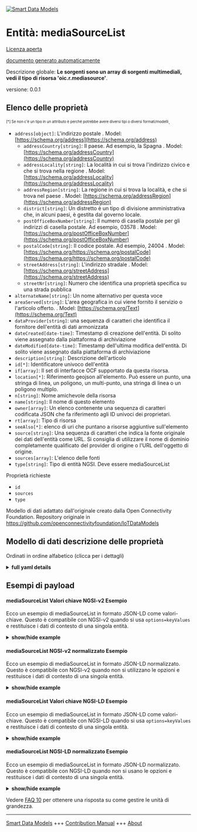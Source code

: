 <!-- 10-Header -->  
[![Smart Data Models](https://smartdatamodels.org/wp-content/uploads/2022/01/SmartDataModels_logo.png "Logo")](https://smartdatamodels.org)  
Entità: mediaSourceList  
=======================<!-- /10-Header -->  
<!-- 15-License -->  
[Licenza aperta](https://github.com/smart-data-models//dataModel.OCF/blob/master/mediaSourceList/LICENSE.md)  
[documento generato automaticamente](https://docs.google.com/presentation/d/e/2PACX-1vTs-Ng5dIAwkg91oTTUdt8ua7woBXhPnwavZ0FxgR8BsAI_Ek3C5q97Nd94HS8KhP-r_quD4H0fgyt3/pub?start=false&loop=false&delayms=3000#slide=id.gb715ace035_0_60)  
<!-- /15-License -->  
<!-- 20-Description -->  
Descrizione globale: **Le sorgenti sono un array di sorgenti multimediali, vedi il tipo di risorsa 'oic.r.mediasource'**.  
versione: 0.0.1  
<!-- /20-Description -->  
<!-- 30-PropertiesList -->  

## Elenco delle proprietà  

<sup><sub>[*] Se non c'è un tipo in un attributo è perché potrebbe avere diversi tipi o diversi formati/modelli</sub></sup>.  
- `address[object]`: L'indirizzo postale  . Model: [https://schema.org/address](https://schema.org/address)	- `addressCountry[string]`: Il paese. Ad esempio, la Spagna  . Model: [https://schema.org/addressCountry](https://schema.org/addressCountry)  
	- `addressLocality[string]`: La località in cui si trova l'indirizzo civico e che si trova nella regione  . Model: [https://schema.org/addressLocality](https://schema.org/addressLocality)  
	- `addressRegion[string]`: La regione in cui si trova la località, e che si trova nel paese  . Model: [https://schema.org/addressRegion](https://schema.org/addressRegion)  
	- `district[string]`: Un distretto è un tipo di divisione amministrativa che, in alcuni paesi, è gestita dal governo locale.    
	- `postOfficeBoxNumber[string]`: Il numero di casella postale per gli indirizzi di casella postale. Ad esempio, 03578  . Model: [https://schema.org/postOfficeBoxNumber](https://schema.org/postOfficeBoxNumber)  
	- `postalCode[string]`: Il codice postale. Ad esempio, 24004  . Model: [https://schema.org/https://schema.org/postalCode](https://schema.org/https://schema.org/postalCode)  
	- `streetAddress[string]`: L'indirizzo stradale  . Model: [https://schema.org/streetAddress](https://schema.org/streetAddress)  
	- `streetNr[string]`: Numero che identifica una proprietà specifica su una strada pubblica    
- `alternateName[string]`: Un nome alternativo per questa voce  - `areaServed[string]`: L'area geografica in cui viene fornito il servizio o l'articolo offerto.  . Model: [https://schema.org/Text](https://schema.org/Text)- `dataProvider[string]`: una sequenza di caratteri che identifica il fornitore dell'entità di dati armonizzata  - `dateCreated[date-time]`: Timestamp di creazione dell'entità. Di solito viene assegnato dalla piattaforma di archiviazione  - `dateModified[date-time]`: Timestamp dell'ultima modifica dell'entità. Di solito viene assegnato dalla piattaforma di archiviazione  - `description[string]`: Descrizione dell'articolo  - `id[*]`: Identificatore univoco dell'entità  - `if[array]`: Il set di interfacce OCF supportato da questa risorsa.  - `location[*]`: Riferimento geojson all'elemento. Può essere un punto, una stringa di linea, un poligono, un multi-punto, una stringa di linea o un poligono multiplo.  - `n[string]`: Nome amichevole della risorsa  - `name[string]`: Il nome di questo elemento  - `owner[array]`: Un elenco contenente una sequenza di caratteri codificata JSON che fa riferimento agli ID univoci dei proprietari.  - `rt[array]`: Tipo di risorsa  - `seeAlso[*]`: elenco di uri che puntano a risorse aggiuntive sull'elemento  - `source[string]`: Una sequenza di caratteri che indica la fonte originale dei dati dell'entità come URL. Si consiglia di utilizzare il nome di dominio completamente qualificato del provider di origine o l'URL dell'oggetto di origine.  - `sources[array]`: L'elenco delle fonti  - `type[string]`: Tipo di entità NGSI. Deve essere mediaSourceList  <!-- /30-PropertiesList -->  
<!-- 35-RequiredProperties -->  
Proprietà richieste  
- `id`  - `sources`  - `type`  <!-- /35-RequiredProperties -->  
<!-- 40-RequiredProperties -->  
Modello di dati adattato dall'originale creato dalla Open Connectivity Foundation. Repository originale in https://github.com/openconnectivityfoundation/IoTDataModels  
<!-- /40-RequiredProperties -->  
<!-- 50-DataModelHeader -->  
## Modello di dati descrizione delle proprietà  
Ordinati in ordine alfabetico (clicca per i dettagli)  
<!-- /50-DataModelHeader -->  
<!-- 60-ModelYaml -->  
<details><summary><strong>full yaml details</strong></summary>    
```yaml  
mediaSourceList:    
  description: This Resource provides the list of input media sources available on the device.The sources are an array of Media Source(s) see Resource Type 'oic.r.mediasource'    
  properties:    
    address:    
      description: The mailing address    
      properties:    
        addressCountry:    
          description: 'The country. For example, Spain'    
          type: string    
          x-ngsi:    
            model: https://schema.org/addressCountry    
            type: Property    
        addressLocality:    
          description: 'The locality in which the street address is, and which is in the region'    
          type: string    
          x-ngsi:    
            model: https://schema.org/addressLocality    
            type: Property    
        addressRegion:    
          description: 'The region in which the locality is, and which is in the country'    
          type: string    
          x-ngsi:    
            model: https://schema.org/addressRegion    
            type: Property    
        district:    
          description: 'A district is a type of administrative division that, in some countries, is managed by the local government'    
          type: string    
          x-ngsi:    
            type: Property    
        postOfficeBoxNumber:    
          description: 'The post office box number for PO box addresses. For example, 03578'    
          type: string    
          x-ngsi:    
            model: https://schema.org/postOfficeBoxNumber    
            type: Property    
        postalCode:    
          description: 'The postal code. For example, 24004'    
          type: string    
          x-ngsi:    
            model: https://schema.org/https://schema.org/postalCode    
            type: Property    
        streetAddress:    
          description: The street address    
          type: string    
          x-ngsi:    
            model: https://schema.org/streetAddress    
            type: Property    
        streetNr:    
          description: Number identifying a specific property on a public street    
          type: string    
          x-ngsi:    
            type: Property    
      type: object    
      x-ngsi:    
        model: https://schema.org/address    
        type: Property    
    alternateName:    
      description: An alternative name for this item    
      type: string    
      x-ngsi:    
        type: Property    
    areaServed:    
      description: The geographic area where a service or offered item is provided    
      type: string    
      x-ngsi:    
        model: https://schema.org/Text    
        type: Property    
    dataProvider:    
      description: A sequence of characters identifying the provider of the harmonised data entity    
      type: string    
      x-ngsi:    
        type: Property    
    dateCreated:    
      description: Entity creation timestamp. This will usually be allocated by the storage platform    
      format: date-time    
      type: string    
      x-ngsi:    
        type: Property    
    dateModified:    
      description: Timestamp of the last modification of the entity. This will usually be allocated by the storage platform    
      format: date-time    
      type: string    
      x-ngsi:    
        type: Property    
    description:    
      description: A description of this item    
      type: string    
      x-ngsi:    
        type: Property    
    id:    
      anyOf:    
        - description: Identifier format of any NGSI entity    
          maxLength: 256    
          minLength: 1    
          pattern: ^[\w\-\.\{\}\$\+\*\[\]`|~^@!,:\\]+$    
          type: string    
          x-ngsi:    
            type: Property    
        - description: Identifier format of any NGSI entity    
          format: uri    
          type: string    
          x-ngsi:    
            type: Property    
      description: Unique identifier of the entity    
      x-ngsi:    
        type: Property    
    if:    
      description: The OCF Interface set supported by this Resource    
      items:    
        enum:    
          - oic.if.a    
          - oic.if.baseline    
        type: string    
      minItems: 2    
      readOnly: true    
      type: array    
      uniqueItems: true    
      x-ngsi:    
        type: Property    
    location:    
      description: 'Geojson reference to the item. It can be Point, LineString, Polygon, MultiPoint, MultiLineString or MultiPolygon'    
      oneOf:    
        - description: Geojson reference to the item. Point    
          properties:    
            bbox:    
              items:    
                type: number    
              minItems: 4    
              type: array    
            coordinates:    
              items:    
                type: number    
              minItems: 2    
              type: array    
            type:    
              enum:    
                - Point    
              type: string    
          required:    
            - type    
            - coordinates    
          title: GeoJSON Point    
          type: object    
          x-ngsi:    
            type: GeoProperty    
        - description: Geojson reference to the item. LineString    
          properties:    
            bbox:    
              items:    
                type: number    
              minItems: 4    
              type: array    
            coordinates:    
              items:    
                items:    
                  type: number    
                minItems: 2    
                type: array    
              minItems: 2    
              type: array    
            type:    
              enum:    
                - LineString    
              type: string    
          required:    
            - type    
            - coordinates    
          title: GeoJSON LineString    
          type: object    
          x-ngsi:    
            type: GeoProperty    
        - description: Geojson reference to the item. Polygon    
          properties:    
            bbox:    
              items:    
                type: number    
              minItems: 4    
              type: array    
            coordinates:    
              items:    
                items:    
                  items:    
                    type: number    
                  minItems: 2    
                  type: array    
                minItems: 4    
                type: array    
              type: array    
            type:    
              enum:    
                - Polygon    
              type: string    
          required:    
            - type    
            - coordinates    
          title: GeoJSON Polygon    
          type: object    
          x-ngsi:    
            type: GeoProperty    
        - description: Geojson reference to the item. MultiPoint    
          properties:    
            bbox:    
              items:    
                type: number    
              minItems: 4    
              type: array    
            coordinates:    
              items:    
                items:    
                  type: number    
                minItems: 2    
                type: array    
              type: array    
            type:    
              enum:    
                - MultiPoint    
              type: string    
          required:    
            - type    
            - coordinates    
          title: GeoJSON MultiPoint    
          type: object    
          x-ngsi:    
            type: GeoProperty    
        - description: Geojson reference to the item. MultiLineString    
          properties:    
            bbox:    
              items:    
                type: number    
              minItems: 4    
              type: array    
            coordinates:    
              items:    
                items:    
                  items:    
                    type: number    
                  minItems: 2    
                  type: array    
                minItems: 2    
                type: array    
              type: array    
            type:    
              enum:    
                - MultiLineString    
              type: string    
          required:    
            - type    
            - coordinates    
          title: GeoJSON MultiLineString    
          type: object    
          x-ngsi:    
            type: GeoProperty    
        - description: Geojson reference to the item. MultiLineString    
          properties:    
            bbox:    
              items:    
                type: number    
              minItems: 4    
              type: array    
            coordinates:    
              items:    
                items:    
                  items:    
                    items:    
                      type: number    
                    minItems: 2    
                    type: array    
                  minItems: 4    
                  type: array    
                type: array    
              type: array    
            type:    
              enum:    
                - MultiPolygon    
              type: string    
          required:    
            - type    
            - coordinates    
          title: GeoJSON MultiPolygon    
          type: object    
          x-ngsi:    
            type: GeoProperty    
      x-ngsi:    
        type: GeoProperty    
    n:    
      description: Friendly name of the Resource    
      maxLength: 64    
      readOnly: true    
      type: string    
      x-ngsi:    
        type: Property    
    name:    
      description: The name of this item    
      type: string    
      x-ngsi:    
        type: Property    
    owner:    
      description: A List containing a JSON encoded sequence of characters referencing the unique Ids of the owner(s)    
      items:    
        anyOf:    
          - description: Identifier format of any NGSI entity    
            maxLength: 256    
            minLength: 1    
            pattern: ^[\w\-\.\{\}\$\+\*\[\]`|~^@!,:\\]+$    
            type: string    
            x-ngsi:    
              type: Property    
          - description: Identifier format of any NGSI entity    
            format: uri    
            type: string    
            x-ngsi:    
              type: Property    
        description: Unique identifier of the entity    
        x-ngsi:    
          type: Property    
      type: array    
      x-ngsi:    
        type: Property    
    rt:    
      description: Resource Type    
      items:    
        enum:    
          - oic.r.media.input    
        maxLength: 64    
        type: string    
      minItems: 1    
      readOnly: true    
      type: array    
      uniqueItems: true    
      x-ngsi:    
        type: Property    
    seeAlso:    
      description: list of uri pointing to additional resources about the item    
      oneOf:    
        - items:    
            format: uri    
            type: string    
          minItems: 1    
          type: array    
        - format: uri    
          type: string    
      x-ngsi:    
        type: Property    
    source:    
      description: 'A sequence of characters giving the original source of the entity data as a URL. Recommended to be the fully qualified domain name of the source provider, or the URL to the source object'    
      type: string    
      x-ngsi:    
        type: Property    
    sources:    
      description: The list of sources    
      items:    
        properties:    
          sourceName:    
            description: Specifies a pre-defined media input or output    
            type: string    
          sourceNumber:    
            description: Label to specify the instance    
            readOnly: true    
            type: string    
          sourceType:    
            description: Specifies the type of the source    
            enum:    
              - audioOnly    
              - videoOnly    
              - audioPlusVideo    
            readOnly: true    
            type: string    
          status:    
            description: Specifies if the specific source instance is selected or not    
            type: boolean    
        type: object    
      type: array    
      x-ngsi:    
        type: Property    
    type:    
      description: NGSI entity type. It has to be mediaSourceList    
      enum:    
        - mediaSourceList    
      type: string    
      x-ngsi:    
        type: Property    
  required:    
    - sources    
    - id    
    - type    
  type: object    
  x-derived-from: https://raw.githubusercontent.com/openconnectivityfoundation/IoTDataModels/master/mediaSourceInputResURI.swagger.json    
  x-disclaimer: 'Redistribution and use in source and binary forms, with or without modification, are permitted  provided that the license conditions are met. Copyleft (c) 2022 Contributors to Smart Data Models Program'    
  x-license-url: https://github.com/smart-data-models/dataModel.OCF/blob/master/mediaSourceList/LICENSE.md    
  x-model-schema: https://smart-data-models.github.io/dataModel.OCF/mediaSourceList/schema.json    
  x-model-tags: OCF    
  x-version: 0.0.1    
```  
</details>    
<!-- /60-ModelYaml -->  
<!-- 70-MiddleNotes -->  
<!-- /70-MiddleNotes -->  
<!-- 80-Examples -->  
## Esempi di payload  
#### mediaSourceList Valori chiave NGSI-v2 Esempio  
Ecco un esempio di mediaSourceList in formato JSON-LD come valori-chiave. Questo è compatibile con NGSI-v2 quando si usa `options=keyValues` e restituisce i dati di contesto di una singola entità.  
<details><summary><strong>show/hide example</strong></summary>    
```json  
{  
    "id": "urn:ngsi-ld:mediaSourceList:id:RSGQ:51535333",  
    "dateCreated": "2016-05-26T14:06:07Z",  
    "dateModified": "2008-09-22T06:26:34Z",  
    "source": "P",  
    "name": "Type put group huge degree conference foreign. Off",  
    "alternateName": "Word cell occur him series catch. Contain p",  
    "description": "Clearly can by. Certain country work former because opportunity.",  
    "dataProvider": "Grow traditional nearly truth. Stay director event since.",  
    "owner": [  
        "urn:ngsi-ld:mediaSourceList:items:DCFG:76625323",  
        "urn:ngsi-ld:mediaSourceList:items:YTOC:57339917"  
    ],  
    "seeAlso": [  
        "urn:ngsi-ld:mediaSourceList:items:VLHX:87167133"  
    ],  
    "location": {  
        "type": "Point",  
        "coordinates": [  
            80.9765045,  
            -1.698836  
        ]  
    },  
    "address": {  
        "streetAddress": "",  
        "addressLocality": "Commercial young wind gas necessary with soldier. Speech back ",  
        "addressRegion": "Bed message must security least my. Huge design trip third someone wait rather.",  
        "addressCountry": "Safe thing ok late open",  
        "postalCode": "Local ball unit small. Available say easy she should drop shou",  
        "postOfficeBoxNumber": "Book walk near early. Pretty fight time say near sing site lot",  
        "streetNr": "Man shake officer account u",  
        "district": "Hit parent western first noth"  
    },  
    "areaServed": "Sit security call special name treat take how. These we let begin reveal wish.",  
    "rt": [  
        "oic.r.media.input"  
    ],  
    "sources": [  
        {  
            "sourceName": "Market movie head upon glass indicate. Structure field write medical. Network station arrive simply.",  
            "sourceNumber": "Win increase center measu",  
            "sourceType": "audioOnly",  
            "status": true  
        },  
        {  
            "sourceName": "Run PM piece they cost item. His personal maybe wall.",  
            "sourceNumber": "Effort exist sure shoulder national my. Offer various town author yet account.",  
            "sourceType": "videoOnly",  
            "status": false  
        }  
    ],  
    "n": "They fore",  
    "if": [  
        "oic.if.a",  
        "oic.if.baseline"  
    ],  
    "type": "mediaSourceList"  
}  
```  
</details>  
#### mediaSourceList NGSI-v2 normalizzato Esempio  
Ecco un esempio di mediaSourceList in formato JSON-LD normalizzato. Questo è compatibile con NGSI-v2 quando non si utilizzano le opzioni e restituisce i dati di contesto di una singola entità.  
<details><summary><strong>show/hide example</strong></summary>    
```json  
{  
    "id": "urn:ngsi-ld:mediaSourceList:id:RSGQ:51535333",  
    "dateCreated": {  
        "type": "DateTime",  
        "value": "2016-05-26T14:06:07Z"  
    },  
    "dateModified": {  
        "type": "DateTime",  
        "value": "2008-09-22T06:26:34Z"  
    },  
    "source": {  
        "type": "Text",  
        "value": "P"  
    },  
    "name": {  
        "type": "Text",  
        "value": "Type put group huge degree conference foreign. Off"  
    },  
    "alternateName": {  
        "type": "Text",  
        "value": "Word cell occur him series catch. Contain p"  
    },  
    "description": {  
        "type": "Text",  
        "value": "Clearly can by. Certain country work former because opportunity."  
    },  
    "dataProvider": {  
        "type": "Text",  
        "value": "Grow traditional nearly truth. Stay director event since."  
    },  
    "owner": {  
        "type": "StructuredValue",  
        "value": [  
            "urn:ngsi-ld:mediaSourceList:items:DCFG:76625323",  
            "urn:ngsi-ld:mediaSourceList:items:YTOC:57339917"  
        ]  
    },  
    "seeAlso": {  
        "type": "StructuredValue",  
        "value": [  
            "urn:ngsi-ld:mediaSourceList:items:VLHX:87167133"  
        ]  
    },  
    "location": {  
        "type": "geo:json",  
        "value": {  
            "type": "Point",  
            "coordinates": [  
                80.9765045,  
                -1.698836  
            ]  
        }  
    },  
    "address": {  
        "type": "StructuredValue",  
        "value": {  
            "streetAddress": "",  
            "addressLocality": "Commercial young wind gas necessary with soldier. Speech back ",  
            "addressRegion": "Bed message must security least my. Huge design trip third someone wait rather.",  
            "addressCountry": "Safe thing ok late open",  
            "postalCode": "Local ball unit small. Available say easy she should drop shou",  
            "postOfficeBoxNumber": "Book walk near early. Pretty fight time say near sing site lot",  
            "streetNr": "Man shake officer account u",  
            "district": "Hit parent western first noth"  
        }  
    },  
    "areaServed": {  
        "type": "Text",  
        "value": "Sit security call special name treat take how. These we let begin reveal wish."  
    },  
    "rt": {  
        "type": "StructuredValue",  
        "value": [  
            "oic.r.media.input"  
        ]  
    },  
    "sources": {  
        "type": "StructuredValue",  
        "value": [  
            {  
                "sourceName": "Market movie head upon glass indicate. Structure field write medical. Network station arrive simply.",  
                "sourceNumber": "Win increase center measu",  
                "sourceType": "audioOnly",  
                "status": true  
            },  
            {  
                "sourceName": "Run PM piece they cost item. His personal maybe wall.",  
                "sourceNumber": "Effort exist sure shoulder national my. Offer various town author yet account.",  
                "sourceType": "videoOnly",  
                "status": false  
            }  
        ]  
    },  
    "n": {  
        "type": "Text",  
        "value": "They fore"  
    },  
    "if": {  
        "type": "StructuredValue",  
        "value": [  
            "oic.if.a",  
            "oic.if.baseline"  
        ]  
    },  
    "type": "mediaSourceList"  
}  
```  
</details>  
#### mediaSourceList Valori chiave NGSI-LD Esempio  
Ecco un esempio di mediaSourceList in formato JSON-LD come valori-chiave. Questo è compatibile con NGSI-LD quando si usa `options=keyValues` e restituisce i dati di contesto di una singola entità.  
<details><summary><strong>show/hide example</strong></summary>    
```json  
{  
    "id": "urn:ngsi-ld:mediaSourceList:id:RSGQ:51535333",  
    "dateCreated": "2016-05-26T14:06:07Z",  
    "dateModified": "2008-09-22T06:26:34Z",  
    "source": "P",  
    "name": "Type put group huge degree conference foreign. Off",  
    "alternateName": "Word cell occur him series catch. Contain p",  
    "description": "Clearly can by. Certain country work former because opportunity.",  
    "dataProvider": "Grow traditional nearly truth. Stay director event since.",  
    "owner": [  
        "urn:ngsi-ld:mediaSourceList:items:DCFG:76625323",  
        "urn:ngsi-ld:mediaSourceList:items:YTOC:57339917"  
    ],  
    "seeAlso": [  
        "urn:ngsi-ld:mediaSourceList:items:VLHX:87167133"  
    ],  
    "location": {  
        "type": "Point",  
        "coordinates": [  
            80.9765045,  
            -1.698836  
        ]  
    },  
    "address": {  
        "streetAddress": "",  
        "addressLocality": "Commercial young wind gas necessary with soldier. Speech back ",  
        "addressRegion": "Bed message must security least my. Huge design trip third someone wait rather.",  
        "addressCountry": "Safe thing ok late open",  
        "postalCode": "Local ball unit small. Available say easy she should drop shou",  
        "postOfficeBoxNumber": "Book walk near early. Pretty fight time say near sing site lot",  
        "streetNr": "Man shake officer account u",  
        "district": "Hit parent western first noth"  
    },  
    "areaServed": "Sit security call special name treat take how. These we let begin reveal wish.",  
    "rt": [  
        "oic.r.media.input"  
    ],  
    "sources": [  
        {  
            "sourceName": "Market movie head upon glass indicate. Structure field write medical. Network station arrive simply.",  
            "sourceNumber": "Win increase center measu",  
            "sourceType": "audioOnly",  
            "status": true  
        },  
        {  
            "sourceName": "Run PM piece they cost item. His personal maybe wall.",  
            "sourceNumber": "Effort exist sure shoulder national my. Offer various town author yet account.",  
            "sourceType": "videoOnly",  
            "status": false  
        }  
    ],  
    "n": "They fore",  
    "if": [  
        "oic.if.a",  
        "oic.if.baseline"  
    ],  
    "type": "mediaSourceList",  
    "@context": [  
        "https://smartdatamodels.org/context.jsonld"  
    ]  
}  
```  
</details>  
#### mediaSourceList NGSI-LD normalizzato Esempio  
Ecco un esempio di mediaSourceList in formato JSON-LD normalizzato. Questo è compatibile con NGSI-LD quando non si usano le opzioni e restituisce i dati di contesto di una singola entità.  
<details><summary><strong>show/hide example</strong></summary>    
```json  
{  
    "id": "urn:ngsi-ld:mediaSourceList:id:RSGQ:51535333",  
    "dateCreated": {  
        "type": "Property",  
        "value": {  
            "@type": "DateTime",  
            "@value": "2016-05-26T14:06:07Z"  
        }  
    },  
    "dateModified": {  
        "type": "Property",  
        "value": {  
            "@type": "DateTime",  
            "@value": "2008-09-22T06:26:34Z"  
        }  
    },  
    "source": {  
        "type": "Property",  
        "value": "P"  
    },  
    "name": {  
        "type": "Property",  
        "value": "Type put group huge degree conference foreign. Off"  
    },  
    "alternateName": {  
        "type": "Property",  
        "value": "Word cell occur him series catch. Contain p"  
    },  
    "description": {  
        "type": "Property",  
        "value": "Clearly can by. Certain country work former because opportunity."  
    },  
    "dataProvider": {  
        "type": "Property",  
        "value": "Grow traditional nearly truth. Stay director event since."  
    },  
    "owner": {  
        "type": "Property",  
        "value": [  
            "urn:ngsi-ld:mediaSourceList:items:DCFG:76625323",  
            "urn:ngsi-ld:mediaSourceList:items:YTOC:57339917"  
        ]  
    },  
    "seeAlso": {  
        "type": "Property",  
        "value": [  
            "urn:ngsi-ld:mediaSourceList:items:VLHX:87167133"  
        ]  
    },  
    "location": {  
        "type": "GeoProperty",  
        "value": {  
            "type": "Point",  
            "coordinates": [  
                80.9765045,  
                -1.698836  
            ]  
        }  
    },  
    "address": {  
        "type": "Property",  
        "value": {  
            "streetAddress": "",  
            "addressLocality": "Commercial young wind gas necessary with soldier. Speech back ",  
            "addressRegion": "Bed message must security least my. Huge design trip third someone wait rather.",  
            "addressCountry": "Safe thing ok late open",  
            "postalCode": "Local ball unit small. Available say easy she should drop shou",  
            "postOfficeBoxNumber": "Book walk near early. Pretty fight time say near sing site lot",  
            "streetNr": "Man shake officer account u",  
            "district": "Hit parent western first noth"  
        }  
    },  
    "areaServed": {  
        "type": "Property",  
        "value": "Sit security call special name treat take how. These we let begin reveal wish."  
    },  
    "rt": {  
        "type": "Property",  
        "value": [  
            "oic.r.media.input"  
        ]  
    },  
    "sources": {  
        "type": "Property",  
        "value": [  
            {  
                "sourceName": "Market movie head upon glass indicate. Structure field write medical. Network station arrive simply.",  
                "sourceNumber": "Win increase center measu",  
                "sourceType": "audioOnly",  
                "status": true  
            },  
            {  
                "sourceName": "Run PM piece they cost item. His personal maybe wall.",  
                "sourceNumber": "Effort exist sure shoulder national my. Offer various town author yet account.",  
                "sourceType": "videoOnly",  
                "status": false  
            }  
        ]  
    },  
    "n": {  
        "type": "Property",  
        "value": "They fore"  
    },  
    "if": {  
        "type": "Property",  
        "value": [  
            "oic.if.a",  
            "oic.if.baseline"  
        ]  
    },  
    "type": "mediaSourceList",  
    "@context": [  
        "https://smartdatamodels.org/context.jsonld"  
    ]  
}  
```  
</details><!-- /80-Examples -->  
<!-- 90-FooterNotes -->  
<!-- /90-FooterNotes -->  
<!-- 95-Units -->  
Vedere [FAQ 10](https://smartdatamodels.org/index.php/faqs/) per ottenere una risposta su come gestire le unità di grandezza.  
<!-- /95-Units -->  
<!-- 97-LastFooter -->  
---  
[Smart Data Models](https://smartdatamodels.org) +++ [Contribution Manual](https://bit.ly/contribution_manual) +++ [About](https://bit.ly/Introduction_SDM)<!-- /97-LastFooter -->  
